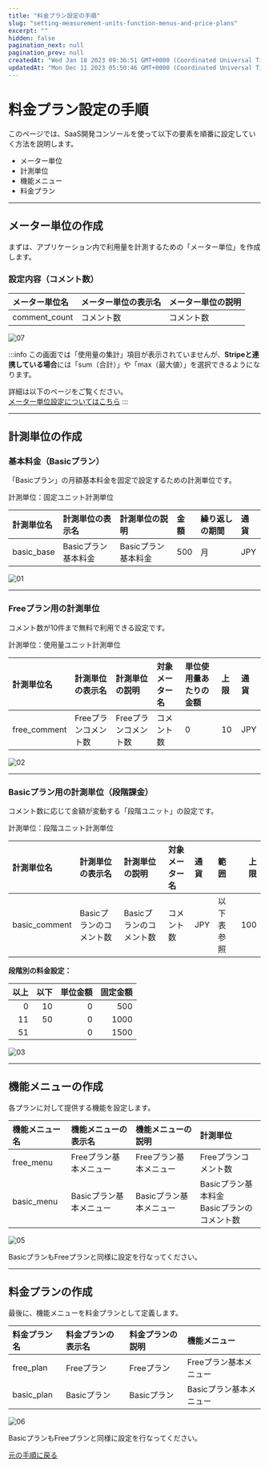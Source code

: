 ```yaml
---
title: "料金プラン設定の手順"
slug: "setting-measurement-units-function-menus-and-price-plans"
excerpt: ""
hidden: false
pagination_next: null
pagination_prev: null
createdAt: "Wed Jan 18 2023 09:36:51 GMT+0000 (Coordinated Universal Time)"
updatedAt: "Mon Dec 11 2023 05:50:46 GMT+0000 (Coordinated Universal Time)"
---
```

# 料金プラン設定の手順

このページでは、SaaS開発コンソールを使って以下の要素を順番に設定していく方法を説明します。

- メーター単位
- 計測単位
- 機能メニュー
- 料金プラン

---

## メーター単位の作成

まずは、アプリケーション内で利用量を計測するための「メーター単位」を作成します。

### 設定内容（コメント数）

| メーター単位名    | メーター単位の表示名   | メーター単位の説明 |
|:-----------|:-------------|:----------|
| comment_count | コメント数 | コメント数     |

![07](/ja/img/tutorial/manage-rate-plans/setting-measurement-units-function-menus-and-price-plans/setting-measurement-units-function-menus-and-price-plans-07.png)

:::info
この画面では「使用量の集計」項目が表示されていませんが、**Stripeと連携している場合**には「sum（合計）」や「max（最大値）」を選択できるようになります。

詳細は以下のページをご覧ください。  
[メーター単位設定についてはこちら](/docs/part-4/pricing-and-billing/usage-metering)
:::

---

## 計測単位の作成

### 基本料金（Basicプラン）

「Basicプラン」の月額基本料金を固定で設定するための計測単位です。

計測単位：固定ユニット計測単位

| 計測単位名           | 計測単位の表示名          | 計測単位の説明           | 金額    | 繰り返しの期間 | 通貨  |
| :-------------- | :---------------- | :---------------- | :---- | :------ | :-- |
| basic_base      | Basicプラン基本料金      | Basicプラン基本料金      | 500   | 月       | JPY |

![01](/ja/img/tutorial/manage-rate-plans/setting-measurement-units-function-menus-and-price-plans/setting-measurement-units-function-menus-and-price-plans-01.png)

---

### Freeプラン用の計測単位

コメント数が10件まで無料で利用できる設定です。

計測単位：使用量ユニット計測単位

| 計測単位名        | 計測単位の表示名     | 計測単位の説明      | 対象メーター名       | 単位使用量あたりの金額 | 上限 | 通貨  |
| :----------- | :----------- | :----------- | :------------ | :---------- | :- | :-- |
| free_comment | Freeプランコメント数 | Freeプランコメント数 | コメント数 | 0           | 10 | JPY |

![02](/ja/img/tutorial/manage-rate-plans/setting-measurement-units-function-menus-and-price-plans/setting-measurement-units-function-menus-and-price-plans-02.png)

---

### Basicプラン用の計測単位（段階課金）

コメント数に応じて金額が変動する「段階ユニット」の設定です。

計測単位：段階ユニット計測単位

| 計測単位名         | 計測単位の表示名       | 計測単位の説明        | 対象メーター名       | 通貨  | 範囲    |  上限 |
| :------------ | :------------- | :------------- | :------------ | :-- | :---- | --: |
| basic_comment | Basicプランのコメント数 | Basicプランのコメント数 | コメント数 | JPY | 以下表参照 | 100 |

**段階別の料金設定：**

| 以上 | 以下 | 単位金額 | 固定金額 |
| -: | -: | ---: | ---: |
|  0 | 10 |    0 |  500 |
| 11 | 50 |    0 | 1000 |
| 51 |    |    0 | 1500 |

![03](/ja/img/tutorial/manage-rate-plans/setting-measurement-units-function-menus-and-price-plans/setting-measurement-units-function-menus-and-price-plans-03.png)

---

## 機能メニューの作成

各プランに対して提供する機能を設定します。

| 機能メニュー名         | 機能メニューの表示名          | 機能メニューの説明           | 計測単位                                                            |
| :-------------- | :------------------ | :------------------ | :-------------------------------------------------------------- |
| free_menu       | Freeプラン基本メニュー       | Freeプラン基本メニュー       | Freeプランコメント数                                    |
| basic_menu      | Basicプラン基本メニュー      | Basicプラン基本メニュー      | Basicプラン基本料金<br />Basicプランのコメント数                 |

![05](/ja/img/tutorial/manage-rate-plans/setting-measurement-units-function-menus-and-price-plans/setting-measurement-units-function-menus-and-price-plans-05.png)

BasicプランもFreeプランと同様に設定を行なってください。

---

## 料金プランの作成

最後に、機能メニューを料金プランとして定義します。

| 料金プラン名          | 料金プランの表示名     | 料金プランの説明      | 機能メニュー              |
| :-------------- | :------------ | :------------ | :------------------ |
| free_plan       | Freeプラン       | Freeプラン       | Freeプラン基本メニュー       |
| basic_plan      | Basicプラン      | Basicプラン      | Basicプラン基本メニュー      |

![06](/ja/img/tutorial/manage-rate-plans/setting-measurement-units-function-menus-and-price-plans/setting-measurement-units-function-menus-and-price-plans-06.png)

BasicプランもFreeプランと同様に設定を行なってください。

[元の手順に戻る](./manage-rate-plans#%E3%83%86%E3%83%8A%E3%83%B3%E3%83%88%E3%81%B8%E3%81%AE%E6%96%99%E9%87%91%E3%83%97%E3%83%A9%E3%83%B3%E3%81%AE%E9%81%A9%E7%94%A8)